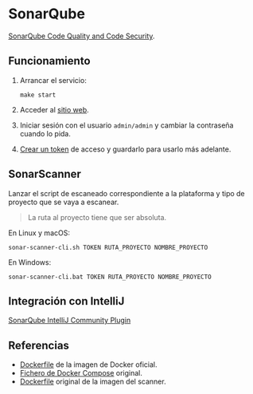# SonarQube

[SonarQube Code Quality and Code Security](https://www.sonarsource.com/products/sonarqube/).

## Funcionamiento

1. Arrancar el servicio:

   ```
   make start
   ```

2. Acceder al [sitio web](http://localhost:9000).

3. Iniciar sesión con el usuario `admin/admin` y cambiar la contraseña cuando lo pida.

4. [Crear un token](http://localhost:9000/account/security) de acceso y guardarlo para usarlo más adelante.

## SonarScanner

Lanzar el script de escaneado correspondiente a la plataforma y tipo de proyecto que se vaya a escanear.

> La ruta al proyecto tiene que ser absoluta.

En Linux y macOS:

```
sonar-scanner-cli.sh TOKEN RUTA_PROYECTO NOMBRE_PROYECTO
```

En Windows:

```
sonar-scanner-cli.bat TOKEN RUTA_PROYECTO NOMBRE_PROYECTO
```

## Integración con IntelliJ

[SonarQube IntelliJ Community Plugin](https://github.com/sonar-intellij-plugin/sonar-intellij-plugin)

## Referencias

- [Dockerfile](https://github.com/SonarSource/docker-sonarqube/tree/master/9/community) de la imagen de Docker oficial.
- [Fichero de Docker Compose](https://gist.github.com/Warchant/0d0f0104fe7adf3b310937d2db67b512) original.
- [Dockerfile](https://github.com/SonarSource/sonar-scanner-cli-docker/tree/master/4) original de la imagen del scanner.
